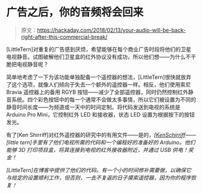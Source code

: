 # 广告之后，你的音频将会回来

> 原文：<https://hackaday.com/2018/02/13/your-audio-will-be-back-right-after-this-commercial-break/>

[LittleTern]对重复的广告感到厌烦，希望能够在每个商业广告时段将他们的卫星电视静音。试图破解他们卫星盒的红外协议没有成功，所以他们想——为什么不干脆把电视静音呢？

简单地考虑了一下为该功能单独配备一个遥控器的想法，[LittleTern]很快就放弃了这个选项，就像人们倾向于失去一个额外的遥控器一样。相反，他们使用索尼 Bravia 遥控器上的备用 RGYB 按钮——减少了全部遥控器，同时仍然控制红外静音系统。四个彩色按钮中的每一个通常不会做太多事情，所以它们被设置为不同的静音时间长度——为频道或一天中的时间定制。将代码发送到电视的系统是 Arduino Pro Mini，它控制红外 LED 和接收器，状态 LED 设置为根据按下的按钮发光。

有了[Ken Shirriff]对红外遥控器的研究中的有用文件——是的，[](https://hackaday.com/2016/02/23/555-teardown-and-analysis/)*[[Ken](https://hackaday.com/2017/07/14/worlds-worst-bitcoin-mining-rig/)[Schirriff](https://hackaday.com/2016/12/31/8008-exposed/)——[little tern]手里有了他们电视所需的代码和一个编程好的准备好的 Arduino。他们能够 3D 打印项目盒，将其连接到电视的红外接收器附近，并通过 USB 供电！奖金！*

 *[LittleTern]在博客中提供了他们的代码。有一个小的时间修补需要做，以确保它与给定的设置顺利工作，但否则，一去不复返的日子摸索遥控器，因为你的程序恢复！*